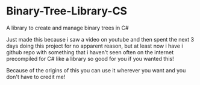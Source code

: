 # Binary-Tree-Library-CS
A library to create and manage binary trees in C#

Just made this because i saw a video on youtube and then spent the next 3 days doing this project for no apparent reason,
but at least now i have i github repo with something that i haven't seen often on the internet precompiled for
C# like a library so good for you if you wanted this!

Because of the origins of this you can use it wherever you want and you don't have to credit me!
